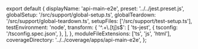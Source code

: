export default {
  displayName: 'api-main-e2e',
  preset: '../../jest.preset.js',
  globalSetup: '<rootDir>/src/support/global-setup.ts',
  globalTeardown: '<rootDir>/src/support/global-teardown.ts',
  setupFiles: ['<rootDir>/src/support/test-setup.ts'],
  testEnvironment: 'node',
  transform: {
    '^.+\\.[tj]s$': [
      'ts-jest',
      {
        tsconfig: '<rootDir>/tsconfig.spec.json',
      },
    ],
  },
  moduleFileExtensions: ['ts', 'js', 'html'],
  coverageDirectory: '../../coverage/apps/api-main-e2e',
};
